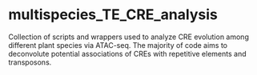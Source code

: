 # multispecies_TE_CRE_analysis

Collection of scripts and wrappers used to analyze CRE evolution among different plant species via ATAC-seq. The majority of code aims to deconvolute potential associations of CREs with repetitive elements and transposons. 
